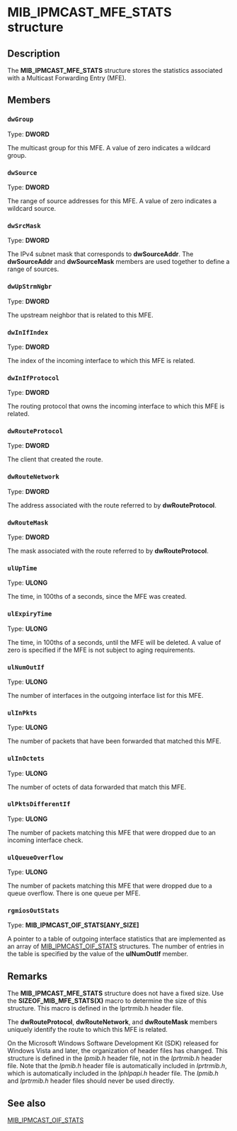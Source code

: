 # MIB_IPMCAST_MFE_STATS structure

## Description

The
**MIB_IPMCAST_MFE_STATS** structure stores the statistics associated with a Multicast Forwarding Entry (MFE).

## Members

### `dwGroup`

Type: **DWORD**

The multicast group for this MFE. A value of zero indicates a wildcard group.

### `dwSource`

Type: **DWORD**

The range of source addresses for this MFE. A value of zero indicates a wildcard source.

### `dwSrcMask`

Type: **DWORD**

The IPv4 subnet mask that corresponds to **dwSourceAddr**. The **dwSourceAddr** and **dwSourceMask** members are used together to define a range of sources.

### `dwUpStrmNgbr`

Type: **DWORD**

The upstream neighbor that is related to this MFE.

### `dwInIfIndex`

Type: **DWORD**

The index of the incoming interface to which this MFE is related.

### `dwInIfProtocol`

Type: **DWORD**

The routing protocol that owns the incoming interface to which this MFE is related.

### `dwRouteProtocol`

Type: **DWORD**

The client that created the route.

### `dwRouteNetwork`

Type: **DWORD**

The address associated with the route referred to by **dwRouteProtocol**.

### `dwRouteMask`

Type: **DWORD**

The mask associated with the route referred to by **dwRouteProtocol**.

### `ulUpTime`

Type: **ULONG**

The time, in 100ths of a seconds, since the MFE was created.

### `ulExpiryTime`

Type: **ULONG**

The time, in 100ths of a seconds, until the MFE will be deleted. A value of zero is specified if the MFE is not subject to aging requirements.

### `ulNumOutIf`

Type: **ULONG**

The number of interfaces in the outgoing interface list for this MFE.

### `ulInPkts`

Type: **ULONG**

The number of packets that have been forwarded that matched this MFE.

### `ulInOctets`

Type: **ULONG**

The number of octets of data forwarded that match this MFE.

### `ulPktsDifferentIf`

Type: **ULONG**

The number of packets matching this MFE that were dropped due to an incoming interface check.

### `ulQueueOverflow`

Type: **ULONG**

The number of packets matching this MFE that were dropped due to a queue overflow. There is one queue per MFE.

### `rgmiosOutStats`

Type: **MIB_IPMCAST_OIF_STATS[ANY_SIZE]**

A pointer to a table of outgoing interface statistics that are implemented as an array of
[MIB_IPMCAST_OIF_STATS](https://learn.microsoft.com/windows/desktop/api/ipmib/ns-ipmib-mib_ipmcast_oif_stats_lh) structures. The number of entries in the table is specified by the value of the **ulNumOutIf** member.

## Remarks

The
**MIB_IPMCAST_MFE_STATS** structure does not have a fixed size. Use the **SIZEOF_MIB_MFE_STATS(X)** macro to determine the size of this structure. This macro is defined in the Iprtrmib.h header file.

The **dwRouteProtocol**, **dwRouteNetwork**, and **dwRouteMask** members uniquely identify the route to which this MFE is related.

On the Microsoft Windows Software Development Kit (SDK) released for Windows Vista and later, the organization of header files has changed. This structure is defined in the *Ipmib.h* header file, not in the *Iprtrmib.h* header file. Note that the *Ipmib.h* header file is automatically included in *Iprtrmib.h*, which is automatically included in the *Iphlpapi.h* header file. The *Ipmib.h* and *Iprtrmib.h* header files should never be used directly.

## See also

[MIB_IPMCAST_OIF_STATS](https://learn.microsoft.com/windows/desktop/api/ipmib/ns-ipmib-mib_ipmcast_oif_stats_lh)